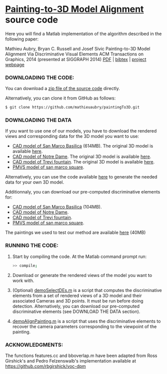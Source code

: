 [Painting-to-3D Model Alignment](http://www.di.ens.fr/willow/research/painting_to_3d/) source code
============
Here you will find a Matlab implementation of the algorithm described
in the following paper:

Mathieu Aubry, Bryan C. Russell and Josef Sivic
Painting-to-3D Model Alignment Via Discriminative Visual Elements
ACM Transactions on Graphics, 2014 (presented at SIGGRAPH 2014)
[PDF](http://www.di.ens.fr/willow/research/painting_to_3d/texts/Aubry13.pdf) | [bibtex](http://www.di.ens.fr/willow/research/painting_to_3d/texts/2013-painting-to-3D-alignment_bibtex.html) | [project webpage](http://www.di.ens.fr/willow/research/painting_to_3d/)


### DOWNLOADING THE CODE:

You can download a [zip file of the source code](https://github.com/mathieuaubry/paintingTo3D/archive/master.zip) directly.  

Alternatively, you can clone it from GitHub as follows:

``` sh
$ git clone https://github.com/mathieuaubry/paintingTo3D.git
```

### DOWNLOADING THE DATA

If you want to use one of our models, you have to download the rendered views and corresponding data for the 3D model you want to use:
- [CAD model of San Marco Basilica](http://www.di.ens.fr/willow/research/painting_to_3d/data/cache_san_marco_basilica.tar) (614MB). The original 3D model is available [here](http://sketchup.google.com/3dwarehouse/details?mid=433bfb7d61901dc65822c6ca7b1d5d61&prevstart=0).
- [CAD model of Notre Dame](http://www.di.ens.fr/willow/research/painting_to_3d/data/cache_notre_dame.tar). The original 3D model is available [here](https://3dwarehouse.sketchup.com/model.html?redirect=1&mid=69d9e3c4f1e6359cc45a0a86a468dd45&prevstart=72).
- [CAD model of Trevi fountain](http://www.di.ens.fr/willow/research/painting_to_3d/data/cache_trevi.tar). The original 3D model is available [here](https://3dwarehouse.sketchup.com/model.html?redirect=1&mid=db52a9472001b79b43babf42c8cb195).
- [PMVS model of san marco square](http://www.di.ens.fr/willow/research/painting_to_3d/data/cache_san_marco_square.tar). 


Alternatively, you can use the code available [here](http://github.com/brussell123/3drr2011) to generate the needed data for your own 3D model.

Additionnaly, you can download our pre-computed discriminative elements for:
- [CAD model of San Marco Basilica](http://www.di.ens.fr/willow/research/painting_to_3d/data/all_DEs_san_marco_basilica.mat) (104MB).
- [CAD model of Notre Dame](http://www.di.ens.fr/willow/research/painting_to_3d/data/all_DEs_notre_dame.mat).
- [CAD model of Trevi fountain](http://www.di.ens.fr/willow/research/painting_to_3d/data/all_DEs_trevi.mat).
- [PMVS model of san marco square](http://www.di.ens.fr/willow/research/painting_to_3d/data/all_DEs_san_marco_square.mat).


The paintings we used to test our method are available [here](http://www.di.ens.fr/willow/research/painting_to_3d/data/Paintings.zip) (40MB)
### RUNNING THE CODE:

1. Start by compiling the code.  At the Matlab command prompt run:

   ``` sh
   >> compile;
   ```

2. Download or generate the rendered views of the model you want to work with.
 
3. (Optional) [demoSelectDEs.m](https://github.com/mathieuaubry/paintingTo3D/blob/master/demoSelectDEs.m) is a script that computes the discriminative elements from a set of rendered views of a 3D model and their associated Cameras and 3D points. It must be run before doing detection. 
Alternatively, you can download our pre-computed discriminative elements (see DOWNLOAD THE DATA section).

4. [demoAlignPainting.m](https://github.com/mathieuaubry/paintingTo3D/blob/master/demoAlignPaintings.m) is a script that uses the discriminative elements to recover the camera parameters corresponding to the viewpoint of the painting.

### ACKNOWLEDGMENTS:

The functions features.cc and bboverlap.m have been adapted from Ross Girshick's and Pedro Felzenswalb's implementation available at https://github.com/rbgirshick/voc-dpm
